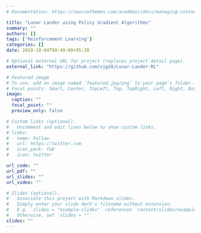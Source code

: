 ```yaml
---
# Documentation: https://sourcethemes.com/academic/docs/managing-content/

title: "Lunar Lander using Policy Gradient Algorithms"
summary: ""
authors: []
tags: ['Reinforcement Learning']
categories: []
date: 2019-10-04T00:49:00+05:30

# Optional external URL for project (replaces project detail page).
external_link: "https://github.com/vjg28/Lunar-Lander-RL"

# Featured image
# To use, add an image named `featured.jpg/png` to your page's folder.
# Focal points: Smart, Center, TopLeft, Top, TopRight, Left, Right, BottomLeft, Bottom, BottomRight.
image:
  caption: ""
  focal_point: ""
  preview_only: false

# Custom links (optional).
#   Uncomment and edit lines below to show custom links.
# links:
# - name: Follow
#   url: https://twitter.com
#   icon_pack: fab
#   icon: twitter

url_code: ""
url_pdf: ""
url_slides: ""
url_video: ""

# Slides (optional).
#   Associate this project with Markdown slides.
#   Simply enter your slide deck's filename without extension.
#   E.g. `slides = "example-slides"` references `content/slides/example-slides.md`.
#   Otherwise, set `slides = ""`.
slides: ""
---
```

